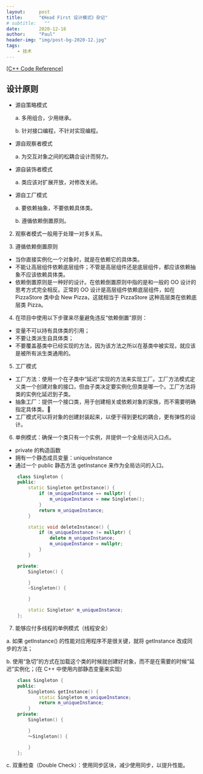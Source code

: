 ```yaml
---
layout:     post
title:      "《Head First 设计模式》杂记"
# subtitle:   ""
date:       2020-12-18
author:     "Paul"
header-img: "img/post-bg-2020-12.jpg"
tags:
    - 技术
---
```

[[C++ Code Reference]](https://github.com/Paul-HIT/HeadFirst-DesignPatterns)

## 设计原则 ##

- 源自策略模式

    a. 多用组合，少用继承。

    b. 针对接口编程，不针对实现编程。

- 源自观察者模式

    a. 为交互对象之间的松耦合设计而努力。

- 源自装饰者模式

    a. 类应该对扩展开放，对修改关闭。

- 源自工厂模式

    a. 要依赖抽象，不要依赖具体类。

    b. 遵循依赖倒置原则。

2. 观察者模式一般用于处理一对多关系。

3. 遵循依赖倒置原则
- 当你直接实例化一个对象时，就是在依赖它的具体类。
- 不能让高层组件依赖底层组件；不管是高层组件还是底层组件，都应该依赖抽象不应该依赖具体类。
- 依赖倒置原则是一种好的设计。在依赖倒置原则中指的是和一般的 OO 设计的思考方式完全相反。正常的 OO 设计是高层组件依赖底层组件，如在 PizzaStore 类中会 New Pizza，这就相当于 PizzaStore 这种高层类在依赖底层类 Pizza。

4. 在项目中使用以下步骤来尽量避免违反“依赖倒置”原则：
- 变量不可以持有具体类的引用；
- 不要让类派生自具体类；
- 不要覆盖基类中已经实现的方法，因为该方法之所以在基类中被实现，就应该是被所有派生类通用的。

5. 工厂模式
- 工厂方法：使用一个在子类中“延迟”实现的方法来实现工厂。工厂方法模式定义类一个创建对象的接口，但由子类决定要实例化但类是哪一个。工厂方法将类的实例化延迟到子类。
- 抽象工厂：提供一个接口类，用于创建相关或依赖对象的家族，而不需要明确指定具体类。
- 工厂模式可以将对象的创建封装起来，以便于得到更松的耦合，更有弹性的设计。

6. 单例模式：确保一个类只有一个实例，并提供一个全局访问入口点。
- private 的构造函数
- 拥有一个静态成员变量：uniqueInstance
- 通过一个 public 静态方法 getInstance 来作为全局访问的入口。

```C++
    class Singleton {
    public:
        static Singleton getInstance() {
            if (m_uniqueInstance == nullptr) {
                m_uniqueInstance = new Singleton();
            }
            return m_uniqueInstance;
        }

        static void deleteInstance() {
            if (m_uniqueInstance != nullptr) {
                delete m_uniqueInstance;
                m_uniqueInstance = nullptr;
            }
        }

    private:
        Singleton() {

        }
        ~Singleton() {

        }

        static Singleton* m_uniqueInstance;
    };
```

7. 能够应付多线程的单例模式（线程安全）

a. 如果 getInstance() 的性能对应用程序不是很关键，就将 getInstance 改成同步的方法；

b. 使用“急切”的方式在加载这个类的时候就创建好对象，而不是在需要的时候“延迟”实例化；(在 C++ 中使用内部静态变量来实现)

```C++
    class Singleton {
    public:
        Singleton& getInstance() {
            static Singleton m_uniqueInstance;
            return m_uniqueInstance;
        }
    private:
        Singleton() {

        }
        ～Singleton() {

        }
    };
```

c. 双重检查（Double Check）：使用同步区块，减少使用同步，以提升性能。
